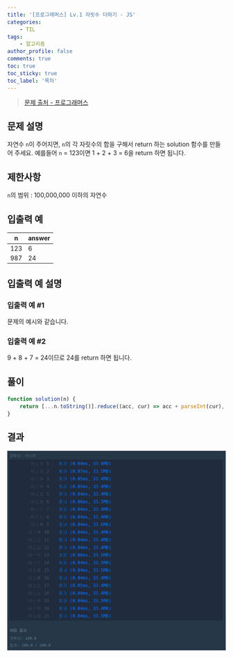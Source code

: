 ```yaml
---
title: '[프로그래머스] Lv.1 자릿수 더하기 - JS'
categories:
    - TIL
tags:
    - 알고리즘
author_profile: false
comments: true
toc: true
toc_sticky: true
toc_label: '목차'
---
```


>[문제 출처 - 프로그래머스](https://school.programmers.co.kr/learn/courses/30/lessons/12931)

## 문제 설명
자연수 `n`이 주어지면, `n`의 각 자릿수의 합을 구해서 return 하는 solution 함수를 만들어 주세요.
예를들어 `n` = 123이면 1 + 2 + 3 = 6을 return 하면 됩니다.

## 제한사항
`n`의 범위 : 100,000,000 이하의 자연수

## 입출력 예

| n   | answer |
|-----|--------|
| 123 | 6      |
| 987 | 24     |

## 입출력 예 설명
### 입출력 예 #1
문제의 예시와 같습니다.

### 입출력 예 #2
9 + 8 + 7 = 24이므로 24를 return 하면 됩니다.

## 풀이
```javascript
function solution(n) {
    return [...n.toString()].reduce((acc, cur) => acc + parseInt(cur), 0);
}
```

## 결과
![result](/assets/images/2023-08-21/algorithm-2-result.png)